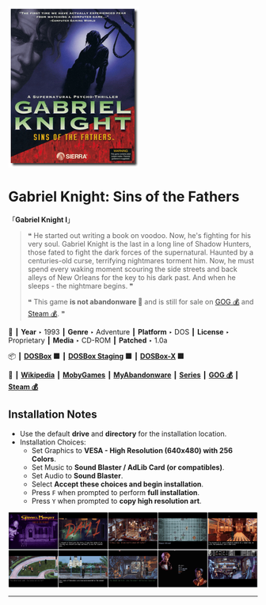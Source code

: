 ![](Thumbnail.png "application-thumbnail")

# Gabriel Knight: Sins of the Fathers

「**Gabriel Knight I**」

> ❝ He started out writing a book on voodoo. Now, he's fighting for his very soul. Gabriel Knight is the last in a long line of Shadow Hunters, those fated to fight the dark forces of the supernatural. Haunted by a centuries-old curse, terrifying nightmares torment him. Now, he must spend every waking moment scouring the side streets and back alleys of New Orleans for the key to his dark past. And when he sleeps - the nightmare begins. ❞
>
> ❝ This game **is not abandonware 🚫** and is still for sale on [GOG 💰](https://www.gog.com/en/game/gabriel_knight_sins_of_the_fathers) and [Steam 💰](https://store.steampowered.com/app/495700/Gabriel_Knight_Sins_of_the_Father/). ❞
>

📌 ┃ **Year** ‣ 1993 ┃ **Genre** ‣ Adventure ┃ **Platform** ‣ DOS ┃ **License** ‣ Proprietary ┃ **Media** ‣ CD-ROM ┃ **Patched** ‣ 1.0a 

📦 ┃ **[DOSBox](https://www.dosbox.com/) 🟩** ┃ **[DOSBox Staging](https://dosbox-staging.github.io/) 🟩** ┃ **[DOSBox-X](https://dosbox-x.com/) 🟩** 

📎 ┃ **[Wikipedia](https://en.wikipedia.org/wiki/Gabriel_Knight:_Sins_of_the_Fathers)** ┃ **[MobyGames](https://www.mobygames.com/game/116/gabriel-knight-sins-of-the-fathers/)** ┃ **[MyAbandonware](https://www.myabandonware.com/game/gabriel-knight-sins-of-the-fathers-22m)** ┃ **[Series](https://en.wikipedia.org/wiki/Gabriel_Knight)** ┃ **[GOG 💰](https://www.gog.com/en/game/gabriel_knight_sins_of_the_fathers)** ┃ **[Steam 💰](https://store.steampowered.com/app/495700/Gabriel_Knight_Sins_of_the_Father/)** 

## Installation Notes
- Use the default **drive** and **directory** for the installation location.
- Installation Choices:
  - Set Graphics to **VESA - High Resolution (640x480) with 256 Colors**.
  - Set Music to **Sound Blaster / AdLib Card (or compatibles)**.
  - Set Audio to **Sound Blaster**.
  - Select **Accept these choices and begin installation**.
  - Press `F` when prompted to perform **full installation**.
  - Press `Y` when prompted to **copy high resolution art**.

![](Montage.png "Gabriel Knight: Sins of the Fathers")

---

